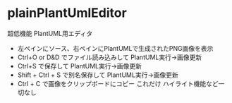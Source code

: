 # plainPlantUmlEditor
超低機能 PlantUML用エディタ
* 左ペインにソース、右ペインにPlantUMLで生成されたPNG画像を表示
* Ctrl+O or D&D でファイル読み込みして PlantUML実行→画像更新
* Ctrl+S で保存して PlantUML実行→画像更新
* Shift + Ctrl + S で別名保存して PlantUML実行→画像更新
* Ctrl + C で画像をクリップボードにコピー
これだけ
ハイライト機能など一切なし
